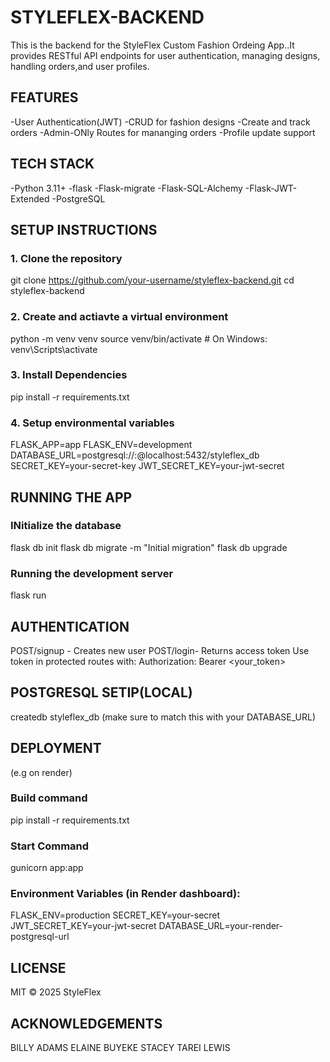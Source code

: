 # STYLEFLEX-BACKEND
This is the backend for the StyleFlex Custom Fashion Ordeing App..It provides RESTful API endpoints for user authentication, managing designs, handling orders,and user profiles.

## FEATURES
-User Authentication(JWT)
-CRUD for fashion designs 
-Create and track orders
-Admin-ONly Routes for mananging orders
-Profile update support 

## TECH STACK
-Python 3.11+
-flask 
-Flask-migrate
-Flask-SQL-Alchemy
-Flask-JWT-Extended
-PostgreSQL

## SETUP INSTRUCTIONS 
### 1. Clone the repository
git clone https://github.com/your-username/styleflex-backend.git
cd styleflex-backend

### 2. Create and actiavte a virtual environment
python -m venv venv
source venv/bin/activate  # On Windows: venv\Scripts\activate

### 3. Install Dependencies
pip install -r requirements.txt

### 4. Setup environmental variables
FLASK_APP=app
FLASK_ENV=development
DATABASE_URL=postgresql://<username>:<password>@localhost:5432/styleflex_db
SECRET_KEY=your-secret-key
JWT_SECRET_KEY=your-jwt-secret

## RUNNING THE APP
### INitialize the database 
flask db init
flask db migrate -m "Initial migration"
flask db upgrade
### Running the development server
flask run

## AUTHENTICATION
POST/signup - Creates new user 
POST/login- Returns access token 
Use token in protected routes with:
Authorization: Bearer <your_token>


## POSTGRESQL SETIP(LOCAL)
createdb styleflex_db (make sure to match this with your DATABASE_URL)

## DEPLOYMENT
(e.g on render)
### Build command 
pip install -r requirements.txt
### Start Command
gunicorn app:app
### Environment Variables (in Render dashboard):
FLASK_ENV=production
SECRET_KEY=your-secret
JWT_SECRET_KEY=your-jwt-secret
DATABASE_URL=your-render-postgresql-url

## LICENSE 
MIT © 2025 StyleFlex

## ACKNOWLEDGEMENTS
BILLY ADAMS
ELAINE BUYEKE
STACEY TAREI
LEWIS



